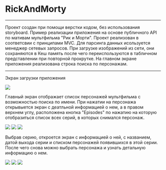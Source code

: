 # RickAndMorty
---
Проект создан при помощи верстки кодом, без использования storyboard.
Пример реализации приложения на основе публичного API по мативам мультфильма "Рик и Морти". Проект реализован в соответсвии с принципами MVC. Для парсинга данных исользуется менеджер сетевых запросов. При загрузке изображений из сети, они сохраняются в Кеш память после чего переиспользуются в табличном представлении при повторной прокрутке. На главном экране приложения реализована строка поиска по персонажам. 

---
Экран загрузки приложения

![](https://github.com/MaximovNick/RickAndMorty/blob/main/ScreenShots/RickAndMorty_1.png) 

Главный экран отображает список персонажей мультфильма с возможностью поиска по имени. При нажатии на персонажа открывыется экран с деатльной информацией о нем, а в правом верхнем углу, расположена кнопка "Episodes" по нажатию на которую отобразиться список всех серий, в которых снимался персонаж.

![](https://github.com/MaximovNick/RickAndMorty/blob/main/ScreenShots/RickAndMorty_2.png) ![](https://github.com/MaximovNick/RickAndMorty/blob/main/ScreenShots/RickAndMorty_3.png) ![](https://github.com/MaximovNick/RickAndMorty/blob/main/ScreenShots/RickAndMorty_4.png)

Выбрав серию, откроется экран с информацией о ней, с названием, датой выхода серии и списком персонажей появившихся в этой серии. После чего снова можно выбрать персонажа и узнать детальную информацию о нем. 
 
![](https://github.com/MaximovNick/RickAndMorty/blob/main/ScreenShots/RickAndMorty_5.png) ![](https://github.com/MaximovNick/RickAndMorty/blob/main/ScreenShots/RickAndMorty_6.png) ![](https://github.com/MaximovNick/RickAndMorty/blob/main/ScreenShots/RickAndMorty_7.png)



